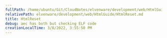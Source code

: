 ```yaml
---
fullPath: /home/ubuntu/Git/CloudNotes/elvenware/development/web/HtmlGuide/HtmlReset.md
relativePath: elvenware/development/web/HtmlGuide/HtmlReset.md
title: HtmlReset
debug: aec has both but checking ELF code
creationLocalTime: 3/8/2022, 3:55:50 PM
---
```


<!-- toc -->
<!-- tocstop -->


